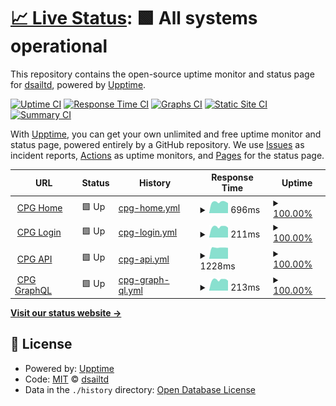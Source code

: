 # [📈 Live Status](https://dsailtd.github.io/upptime): <!--live status--> **🟩 All systems operational**

This repository contains the open-source uptime monitor and status page for [dsailtd](https://dsailtd.github.io/upptime), powered by [Upptime](https://github.com/upptime/upptime).

[![Uptime CI](https://github.com/dsailtd/upptime/workflows/Uptime%20CI/badge.svg)](https://github.com/dsailtd/upptime/actions?query=workflow%3A%22Uptime+CI%22)
[![Response Time CI](https://github.com/dsailtd/upptime/workflows/Response%20Time%20CI/badge.svg)](https://github.com/dsailtd/upptime/actions?query=workflow%3A%22Response+Time+CI%22)
[![Graphs CI](https://github.com/dsailtd/upptime/workflows/Graphs%20CI/badge.svg)](https://github.com/dsailtd/upptime/actions?query=workflow%3A%22Graphs+CI%22)
[![Static Site CI](https://github.com/dsailtd/upptime/workflows/Static%20Site%20CI/badge.svg)](https://github.com/dsailtd/upptime/actions?query=workflow%3A%22Static+Site+CI%22)
[![Summary CI](https://github.com/dsailtd/upptime/workflows/Summary%20CI/badge.svg)](https://github.com/dsailtd/upptime/actions?query=workflow%3A%22Summary+CI%22)

With [Upptime](https://upptime.js.org), you can get your own unlimited and free uptime monitor and status page, powered entirely by a GitHub repository. We use [Issues](https://github.com/dsailtd/upptime/issues) as incident reports, [Actions](https://github.com/dsailtd/upptime/actions) as uptime monitors, and [Pages](https://dsailtd.github.io/upptime) for the status page.

<!--start: status pages-->
<!-- This summary is generated by Upptime (https://github.com/upptime/upptime) -->
<!-- Do not edit this manually, your changes will be overwritten -->
<!-- prettier-ignore -->
| URL | Status | History | Response Time | Uptime |
| --- | ------ | ------- | ------------- | ------ |
| <img alt="" src="https://favicons.githubusercontent.com/crypto-paymentgateway.com" height="13"> [CPG Home](https://crypto-paymentgateway.com/panel/login) | 🟩 Up | [cpg-home.yml](https://github.com/dsailtd/upptime/commits/HEAD/history/cpg-home.yml) | <details><summary><img alt="Response time graph" src="./graphs/cpg-home/response-time-week.png" height="20"> 696ms</summary><br><a href="https://dsailtd.github.io/upptime/history/cpg-home"><img alt="Response time 693" src="https://img.shields.io/endpoint?url=https%3A%2F%2Fraw.githubusercontent.com%2Fdsailtd%2Fupptime%2FHEAD%2Fapi%2Fcpg-home%2Fresponse-time.json"></a><br><a href="https://dsailtd.github.io/upptime/history/cpg-home"><img alt="24-hour response time 626" src="https://img.shields.io/endpoint?url=https%3A%2F%2Fraw.githubusercontent.com%2Fdsailtd%2Fupptime%2FHEAD%2Fapi%2Fcpg-home%2Fresponse-time-day.json"></a><br><a href="https://dsailtd.github.io/upptime/history/cpg-home"><img alt="7-day response time 696" src="https://img.shields.io/endpoint?url=https%3A%2F%2Fraw.githubusercontent.com%2Fdsailtd%2Fupptime%2FHEAD%2Fapi%2Fcpg-home%2Fresponse-time-week.json"></a><br><a href="https://dsailtd.github.io/upptime/history/cpg-home"><img alt="30-day response time 701" src="https://img.shields.io/endpoint?url=https%3A%2F%2Fraw.githubusercontent.com%2Fdsailtd%2Fupptime%2FHEAD%2Fapi%2Fcpg-home%2Fresponse-time-month.json"></a><br><a href="https://dsailtd.github.io/upptime/history/cpg-home"><img alt="1-year response time 693" src="https://img.shields.io/endpoint?url=https%3A%2F%2Fraw.githubusercontent.com%2Fdsailtd%2Fupptime%2FHEAD%2Fapi%2Fcpg-home%2Fresponse-time-year.json"></a></details> | <details><summary><a href="https://dsailtd.github.io/upptime/history/cpg-home">100.00%</a></summary><a href="https://dsailtd.github.io/upptime/history/cpg-home"><img alt="All-time uptime 99.98%" src="https://img.shields.io/endpoint?url=https%3A%2F%2Fraw.githubusercontent.com%2Fdsailtd%2Fupptime%2FHEAD%2Fapi%2Fcpg-home%2Fuptime.json"></a><br><a href="https://dsailtd.github.io/upptime/history/cpg-home"><img alt="24-hour uptime 100.00%" src="https://img.shields.io/endpoint?url=https%3A%2F%2Fraw.githubusercontent.com%2Fdsailtd%2Fupptime%2FHEAD%2Fapi%2Fcpg-home%2Fuptime-day.json"></a><br><a href="https://dsailtd.github.io/upptime/history/cpg-home"><img alt="7-day uptime 100.00%" src="https://img.shields.io/endpoint?url=https%3A%2F%2Fraw.githubusercontent.com%2Fdsailtd%2Fupptime%2FHEAD%2Fapi%2Fcpg-home%2Fuptime-week.json"></a><br><a href="https://dsailtd.github.io/upptime/history/cpg-home"><img alt="30-day uptime 100.00%" src="https://img.shields.io/endpoint?url=https%3A%2F%2Fraw.githubusercontent.com%2Fdsailtd%2Fupptime%2FHEAD%2Fapi%2Fcpg-home%2Fuptime-month.json"></a><br><a href="https://dsailtd.github.io/upptime/history/cpg-home"><img alt="1-year uptime 99.98%" src="https://img.shields.io/endpoint?url=https%3A%2F%2Fraw.githubusercontent.com%2Fdsailtd%2Fupptime%2FHEAD%2Fapi%2Fcpg-home%2Fuptime-year.json"></a></details>
| <img alt="" src="https://favicons.githubusercontent.com/crypto-paymentgateway.com" height="13"> [CPG Login](https://crypto-paymentgateway.com) | 🟩 Up | [cpg-login.yml](https://github.com/dsailtd/upptime/commits/HEAD/history/cpg-login.yml) | <details><summary><img alt="Response time graph" src="./graphs/cpg-login/response-time-week.png" height="20"> 211ms</summary><br><a href="https://dsailtd.github.io/upptime/history/cpg-login"><img alt="Response time 211" src="https://img.shields.io/endpoint?url=https%3A%2F%2Fraw.githubusercontent.com%2Fdsailtd%2Fupptime%2FHEAD%2Fapi%2Fcpg-login%2Fresponse-time.json"></a><br><a href="https://dsailtd.github.io/upptime/history/cpg-login"><img alt="24-hour response time 192" src="https://img.shields.io/endpoint?url=https%3A%2F%2Fraw.githubusercontent.com%2Fdsailtd%2Fupptime%2FHEAD%2Fapi%2Fcpg-login%2Fresponse-time-day.json"></a><br><a href="https://dsailtd.github.io/upptime/history/cpg-login"><img alt="7-day response time 211" src="https://img.shields.io/endpoint?url=https%3A%2F%2Fraw.githubusercontent.com%2Fdsailtd%2Fupptime%2FHEAD%2Fapi%2Fcpg-login%2Fresponse-time-week.json"></a><br><a href="https://dsailtd.github.io/upptime/history/cpg-login"><img alt="30-day response time 214" src="https://img.shields.io/endpoint?url=https%3A%2F%2Fraw.githubusercontent.com%2Fdsailtd%2Fupptime%2FHEAD%2Fapi%2Fcpg-login%2Fresponse-time-month.json"></a><br><a href="https://dsailtd.github.io/upptime/history/cpg-login"><img alt="1-year response time 211" src="https://img.shields.io/endpoint?url=https%3A%2F%2Fraw.githubusercontent.com%2Fdsailtd%2Fupptime%2FHEAD%2Fapi%2Fcpg-login%2Fresponse-time-year.json"></a></details> | <details><summary><a href="https://dsailtd.github.io/upptime/history/cpg-login">100.00%</a></summary><a href="https://dsailtd.github.io/upptime/history/cpg-login"><img alt="All-time uptime 99.99%" src="https://img.shields.io/endpoint?url=https%3A%2F%2Fraw.githubusercontent.com%2Fdsailtd%2Fupptime%2FHEAD%2Fapi%2Fcpg-login%2Fuptime.json"></a><br><a href="https://dsailtd.github.io/upptime/history/cpg-login"><img alt="24-hour uptime 100.00%" src="https://img.shields.io/endpoint?url=https%3A%2F%2Fraw.githubusercontent.com%2Fdsailtd%2Fupptime%2FHEAD%2Fapi%2Fcpg-login%2Fuptime-day.json"></a><br><a href="https://dsailtd.github.io/upptime/history/cpg-login"><img alt="7-day uptime 100.00%" src="https://img.shields.io/endpoint?url=https%3A%2F%2Fraw.githubusercontent.com%2Fdsailtd%2Fupptime%2FHEAD%2Fapi%2Fcpg-login%2Fuptime-week.json"></a><br><a href="https://dsailtd.github.io/upptime/history/cpg-login"><img alt="30-day uptime 100.00%" src="https://img.shields.io/endpoint?url=https%3A%2F%2Fraw.githubusercontent.com%2Fdsailtd%2Fupptime%2FHEAD%2Fapi%2Fcpg-login%2Fuptime-month.json"></a><br><a href="https://dsailtd.github.io/upptime/history/cpg-login"><img alt="1-year uptime 99.99%" src="https://img.shields.io/endpoint?url=https%3A%2F%2Fraw.githubusercontent.com%2Fdsailtd%2Fupptime%2FHEAD%2Fapi%2Fcpg-login%2Fuptime-year.json"></a></details>
| <img alt="" src="https://favicons.githubusercontent.com/crypto-paymentgateway.com" height="13"> [CPG API](https://crypto-paymentgateway.com/api/login) | 🟩 Up | [cpg-api.yml](https://github.com/dsailtd/upptime/commits/HEAD/history/cpg-api.yml) | <details><summary><img alt="Response time graph" src="./graphs/cpg-api/response-time-week.png" height="20"> 1228ms</summary><br><a href="https://dsailtd.github.io/upptime/history/cpg-api"><img alt="Response time 1218" src="https://img.shields.io/endpoint?url=https%3A%2F%2Fraw.githubusercontent.com%2Fdsailtd%2Fupptime%2FHEAD%2Fapi%2Fcpg-api%2Fresponse-time.json"></a><br><a href="https://dsailtd.github.io/upptime/history/cpg-api"><img alt="24-hour response time 1203" src="https://img.shields.io/endpoint?url=https%3A%2F%2Fraw.githubusercontent.com%2Fdsailtd%2Fupptime%2FHEAD%2Fapi%2Fcpg-api%2Fresponse-time-day.json"></a><br><a href="https://dsailtd.github.io/upptime/history/cpg-api"><img alt="7-day response time 1228" src="https://img.shields.io/endpoint?url=https%3A%2F%2Fraw.githubusercontent.com%2Fdsailtd%2Fupptime%2FHEAD%2Fapi%2Fcpg-api%2Fresponse-time-week.json"></a><br><a href="https://dsailtd.github.io/upptime/history/cpg-api"><img alt="30-day response time 1228" src="https://img.shields.io/endpoint?url=https%3A%2F%2Fraw.githubusercontent.com%2Fdsailtd%2Fupptime%2FHEAD%2Fapi%2Fcpg-api%2Fresponse-time-month.json"></a><br><a href="https://dsailtd.github.io/upptime/history/cpg-api"><img alt="1-year response time 1218" src="https://img.shields.io/endpoint?url=https%3A%2F%2Fraw.githubusercontent.com%2Fdsailtd%2Fupptime%2FHEAD%2Fapi%2Fcpg-api%2Fresponse-time-year.json"></a></details> | <details><summary><a href="https://dsailtd.github.io/upptime/history/cpg-api">100.00%</a></summary><a href="https://dsailtd.github.io/upptime/history/cpg-api"><img alt="All-time uptime 99.99%" src="https://img.shields.io/endpoint?url=https%3A%2F%2Fraw.githubusercontent.com%2Fdsailtd%2Fupptime%2FHEAD%2Fapi%2Fcpg-api%2Fuptime.json"></a><br><a href="https://dsailtd.github.io/upptime/history/cpg-api"><img alt="24-hour uptime 100.00%" src="https://img.shields.io/endpoint?url=https%3A%2F%2Fraw.githubusercontent.com%2Fdsailtd%2Fupptime%2FHEAD%2Fapi%2Fcpg-api%2Fuptime-day.json"></a><br><a href="https://dsailtd.github.io/upptime/history/cpg-api"><img alt="7-day uptime 100.00%" src="https://img.shields.io/endpoint?url=https%3A%2F%2Fraw.githubusercontent.com%2Fdsailtd%2Fupptime%2FHEAD%2Fapi%2Fcpg-api%2Fuptime-week.json"></a><br><a href="https://dsailtd.github.io/upptime/history/cpg-api"><img alt="30-day uptime 100.00%" src="https://img.shields.io/endpoint?url=https%3A%2F%2Fraw.githubusercontent.com%2Fdsailtd%2Fupptime%2FHEAD%2Fapi%2Fcpg-api%2Fuptime-month.json"></a><br><a href="https://dsailtd.github.io/upptime/history/cpg-api"><img alt="1-year uptime 99.99%" src="https://img.shields.io/endpoint?url=https%3A%2F%2Fraw.githubusercontent.com%2Fdsailtd%2Fupptime%2FHEAD%2Fapi%2Fcpg-api%2Fuptime-year.json"></a></details>
| <img alt="" src="https://favicons.githubusercontent.com/crypto-paymentgateway.com" height="13"> [CPG GraphQL](https://crypto-paymentgateway.com/graphql) | 🟩 Up | [cpg-graph-ql.yml](https://github.com/dsailtd/upptime/commits/HEAD/history/cpg-graph-ql.yml) | <details><summary><img alt="Response time graph" src="./graphs/cpg-graph-ql/response-time-week.png" height="20"> 213ms</summary><br><a href="https://dsailtd.github.io/upptime/history/cpg-graph-ql"><img alt="Response time 213" src="https://img.shields.io/endpoint?url=https%3A%2F%2Fraw.githubusercontent.com%2Fdsailtd%2Fupptime%2FHEAD%2Fapi%2Fcpg-graph-ql%2Fresponse-time.json"></a><br><a href="https://dsailtd.github.io/upptime/history/cpg-graph-ql"><img alt="24-hour response time 194" src="https://img.shields.io/endpoint?url=https%3A%2F%2Fraw.githubusercontent.com%2Fdsailtd%2Fupptime%2FHEAD%2Fapi%2Fcpg-graph-ql%2Fresponse-time-day.json"></a><br><a href="https://dsailtd.github.io/upptime/history/cpg-graph-ql"><img alt="7-day response time 213" src="https://img.shields.io/endpoint?url=https%3A%2F%2Fraw.githubusercontent.com%2Fdsailtd%2Fupptime%2FHEAD%2Fapi%2Fcpg-graph-ql%2Fresponse-time-week.json"></a><br><a href="https://dsailtd.github.io/upptime/history/cpg-graph-ql"><img alt="30-day response time 216" src="https://img.shields.io/endpoint?url=https%3A%2F%2Fraw.githubusercontent.com%2Fdsailtd%2Fupptime%2FHEAD%2Fapi%2Fcpg-graph-ql%2Fresponse-time-month.json"></a><br><a href="https://dsailtd.github.io/upptime/history/cpg-graph-ql"><img alt="1-year response time 213" src="https://img.shields.io/endpoint?url=https%3A%2F%2Fraw.githubusercontent.com%2Fdsailtd%2Fupptime%2FHEAD%2Fapi%2Fcpg-graph-ql%2Fresponse-time-year.json"></a></details> | <details><summary><a href="https://dsailtd.github.io/upptime/history/cpg-graph-ql">100.00%</a></summary><a href="https://dsailtd.github.io/upptime/history/cpg-graph-ql"><img alt="All-time uptime 99.99%" src="https://img.shields.io/endpoint?url=https%3A%2F%2Fraw.githubusercontent.com%2Fdsailtd%2Fupptime%2FHEAD%2Fapi%2Fcpg-graph-ql%2Fuptime.json"></a><br><a href="https://dsailtd.github.io/upptime/history/cpg-graph-ql"><img alt="24-hour uptime 100.00%" src="https://img.shields.io/endpoint?url=https%3A%2F%2Fraw.githubusercontent.com%2Fdsailtd%2Fupptime%2FHEAD%2Fapi%2Fcpg-graph-ql%2Fuptime-day.json"></a><br><a href="https://dsailtd.github.io/upptime/history/cpg-graph-ql"><img alt="7-day uptime 100.00%" src="https://img.shields.io/endpoint?url=https%3A%2F%2Fraw.githubusercontent.com%2Fdsailtd%2Fupptime%2FHEAD%2Fapi%2Fcpg-graph-ql%2Fuptime-week.json"></a><br><a href="https://dsailtd.github.io/upptime/history/cpg-graph-ql"><img alt="30-day uptime 100.00%" src="https://img.shields.io/endpoint?url=https%3A%2F%2Fraw.githubusercontent.com%2Fdsailtd%2Fupptime%2FHEAD%2Fapi%2Fcpg-graph-ql%2Fuptime-month.json"></a><br><a href="https://dsailtd.github.io/upptime/history/cpg-graph-ql"><img alt="1-year uptime 99.99%" src="https://img.shields.io/endpoint?url=https%3A%2F%2Fraw.githubusercontent.com%2Fdsailtd%2Fupptime%2FHEAD%2Fapi%2Fcpg-graph-ql%2Fuptime-year.json"></a></details>

<!--end: status pages-->

[**Visit our status website →**](https://dsailtd.github.io/upptime)

## 📄 License

- Powered by: [Upptime](https://github.com/upptime/upptime)
- Code: [MIT](./LICENSE) © [dsailtd](https://dsailtd.github.io/upptime)
- Data in the `./history` directory: [Open Database License](https://opendatacommons.org/licenses/odbl/1-0/)

